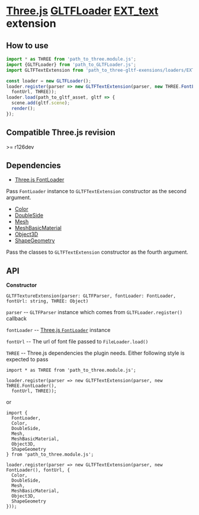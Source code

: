 # [Three.js](https://threejs.org) [GLTFLoader](https://threejs.org/docs/#examples/en/loaders/GLTFLoader) [EXT_text](https://github.com/takahirox/EXT_text) extension

## How to use

```javascript
import * as THREE from 'path_to_three.module.js';
import {GLTFLoader} from 'path_to_GLTFLoader.js';
import GLTFTextExtension from 'path_to_three-gltf-exensions/loaders/EXT_text/EXT_text.js';

const loader = new GLTFLoader();
loader.register(parser => new GLTFTextExtension(parser, new THREE.FontLoader(),
  fontUrl, THREE));
loader.load(path_to_gltf_asset, gltf => {
  scene.add(gltf.scene);
  render();
});
```

## Compatible Three.js revision

&gt;= r126dev

## Dependencies

- [Three.js FontLoader](https://threejs.org/docs/#api/en/loaders/FontLoader)

Pass `FontLoader` instance to `GLTFTextExtension` constructor as the second argument.

- [Color](https://threejs.org/docs/#api/en/math/Color)
- [DoubleSide](https://threejs.org/docs/#api/en/materials/Material.side)
- [Mesh](https://threejs.org/docs/#api/en/objects/Mesh)
- [MeshBasicMaterial](https://threejs.org/docs/#api/en/materials/MeshBasicMaterial)
- [Object3D](https://threejs.org/docs/#api/en/core/Object3D)
- [ShapeGeometry](https://threejs.org/docs/#api/en/geometries/ShapeGeometry)

Pass the classes to `GLTFTextExtension` constructor as the fourth argument.

## API

**Constructor**

`GLTFTextureExtension(parser: GLTFParser, fontLoader: FontLoader, fontUrl: string, THREE: Object)`

`parser` -- `GLTFParser` instance which comes from `GLTFLoader.register()` callback

`fontLoader` -- [Three.js `FontLoader`](https://threejs.org/docs/#api/en/loaders/FontLoader) instance

`fontUrl` -- The url of font file passed to `FileLoader.load()`

`THREE` -- Three.js dependencies the plugin needs. Either following style is expected to pass

```
import * as THREE from 'path_to_three.module.js';

loader.register(parser => new GLTFTextExtension(parser, new THREE.FontLoader(),
  fontUrl, THREE));
```

or

```
import {
  FontLoader,
  Color,
  DoubleSide,
  Mesh,
  MeshBasicMaterial,
  Object3D,
  ShapeGeometry
} from 'path_to_three.module.js';

loader.register(parser => new GLTFTextExtension(parser, new FontLoader(), fontUrl, {
  Color,
  DoubleSide,
  Mesh,
  MeshBasicMaterial,
  Object3D,
  ShapeGeometry
}));
```
